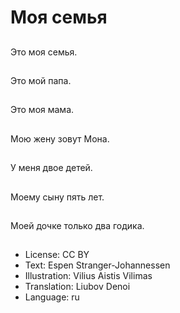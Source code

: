 # Моя семья

##
Это моя семья.

##
Это мой папа.

##
Это моя мама.

##
Мою жену зовут Мона.

##
У меня двое детей.

##
Моему сыну пять лет.

##
Моей дочке только два годика.

##
* License: CC BY
* Text: Espen Stranger-Johannessen
* Illustration: Vilius Aistis Vilimas
* Translation: Liubov Denoi
* Language: ru
